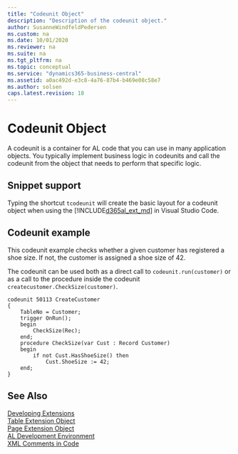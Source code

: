 ```yaml
---
title: "Codeunit Object"
description: "Description of the codeunit object."
author: SusanneWindfeldPedersen
ms.custom: na
ms.date: 10/01/2020
ms.reviewer: na
ms.suite: na
ms.tgt_pltfrm: na
ms.topic: conceptual
ms.service: "dynamics365-business-central"
ms.assetid: a0ac492d-e3c8-4a76-87b4-b469e08c58e7
ms.author: solsen
caps.latest.revision: 18
---
```


# Codeunit Object
A codeunit is a container for AL code that you can use in many application objects. You typically implement business logic in codeunits and call the codeunit from the object that needs to perform that specific logic.

## Snippet support
Typing the shortcut `tcodeunit` will create the basic layout for a codeunit object when using the [!INCLUDE[d365al_ext_md](../includes/d365al_ext_md.md)] in Visual Studio Code.

## Codeunit example
This codeunit example checks whether a given customer has registered a shoe size. If not, the customer is assigned a shoe size of 42.

The codeunit can be used both as a direct call to `codeunit.run(customer)` or as a call to the procedure inside the codeunit `createcustomer.CheckSize(customer)`.

```AL
codeunit 50113 CreateCustomer
{
    TableNo = Customer;
    trigger OnRun();
    begin
        CheckSize(Rec);
    end;
    procedure CheckSize(var Cust : Record Customer)
    begin
        if not Cust.HasShoeSize() then
            Cust.ShoeSize := 42;
    end;
}

```

## See Also

[Developing Extensions](devenv-dev-overview.md)  
[Table Extension Object](devenv-table-ext-object.md)  
[Page Extension Object](devenv-page-ext-object.md)  
[AL Development Environment](devenv-reference-overview.md)  
[XML Comments in Code](devenv-xml-comments.md)
